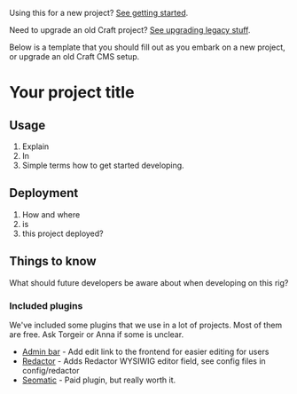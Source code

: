Using this for a new project? [See getting started](GETTING_STARTED.md).

Need to upgrade an old Craft project? [See upgrading legacy stuff](UPGRADING_LEGACY_RIG.md).

Below is a template that you should fill out as you embark on a new project, or upgrade an old Craft CMS setup.

# Your project title

## Usage

1.  Explain
2.  In
3.  Simple terms how to get started developing.

## Deployment

1.  How and where
2.  is
3.  this project deployed?

## Things to know

What should future developers be aware about when developing on this rig?

### Included plugins

We've included some plugins that we use in a lot of projects. Most of them are free. Ask Torgeir or Anna if some is unclear.

- [Admin bar](https://plugins.craftcms.com/admin-bar) - Add edit link to the frontend for easier editing for users
- [Redactor](https://plugins.craftcms.com/redactor) - Adds Redactor WYSIWIG editor field, see config files in config/redactor
- [Seomatic](https://plugins.craftcms.com/seomatic) - Paid plugin, but really worth it.
